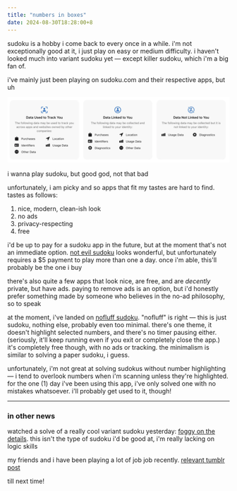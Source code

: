 ```yaml
---
title: "numbers in boxes"
date: 2024-08-30T18:28:00+8
---
```


sudoku is a hobby i come back to every once in a while. i'm not exceptionally good at it, i just play on easy or medium difficulty. i haven't looked much into variant sudoku yet — except killer sudoku, which i'm a big fan of.

i've mainly just been playing on sudoku.com and their respective apps, but uh

![screenshot from the app store showing that that the app collects a ridiculous amount of data](why.webp)

i wanna play sudoku, but good god, not that bad

unfortunately, i am picky and so apps that fit my tastes are hard to find. tastes as follows:

1. nice, modern, clean-ish look
1. no ads
1. privacy-respecting
1. free

i'd be up to pay for a sudoku app in the future, but at the moment that's not an immediate option. [not evil sudoku](https://apps.apple.com/us/app/not-evil-sudoku/id1614071642) looks wonderful, but unfortunately requires a $5 payment to play more than one a day. once i'm able, this'll probably be the one i buy

there's also quite a few apps that look nice, are free, and are _decently_ private, but have ads. paying to remove ads is an option, but i'd honestly prefer something made by someone who believes in the no-ad philosophy, so to speak

at the moment, i've landed on [nofluff sudoku](https://apps.apple.com/us/app/nofluff-sudoku/id1669990814). "nofluff" is right — this is just sudoku, nothing else, probably even too minimal. there's one theme, it doesn't highlight selected numbers, and there's no timer pausing either. (seriously, it'll keep running even if you exit or completely close the app.) it's completely free though, with no ads or tracking. the minimalism is similar to solving a paper sudoku, i guess.

unfortunately, i'm not great at solving sudokus without number highlighting — i tend to overlook numbers when i'm scanning unless they're highlighted. for the one (1) day i've been using this app, i've only solved one with no mistakes whatsoever. i'll probably get used to it, though!

---

### in other news

watched a solve of a really cool variant sudoku yesterday: [foggy on the details](https://www.youtube.com/watch?v=7KxugQBUi-A). this isn't the type of sudoku i'd be good at, i'm really lacking on logic skills

my friends and i have been playing a lot of job job recently. [relevant tumblr post](https://www.tumblr.com/vedajuno/759378269550395392/would-you-fuck-the-jackbox-water)

till next time!
